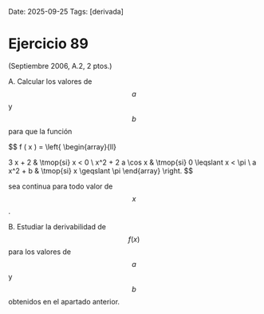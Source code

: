 Date: 2025-09-25
Tags: [derivada]

# Ejercicio 89

 (Septiembre 2006, A.2, 2 ptos.)

A.    Calcular los valores de  $$ a$$   y  $$ b$$   para que la función

$$
 f ( x ) =  \left\{
\begin{array}{ll}
  
3 x + 2 &  \tmop{si}  x < 0 \\ 
x^2 + 2 a  \cos  x &  \tmop{si}  0  \leqslant  x <  \pi \\ 
a x^2 + b &  \tmop{si}  x  \geqslant \pi
\end{array}
 \right.
$$
 
sea continua para todo valor de  $$ x$$  .

B.    Estudiar la derivabilidad de  $$ f ( x )$$   para los valores de  $$ a$$   y  $$ b$$   obtenidos en el apartado anterior.

